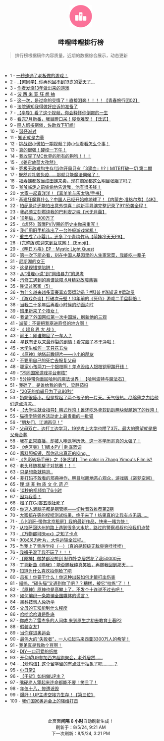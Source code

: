 <div align="center">
    <img src="./assets/icon_rank.png" alt="logo" />
    <h2>哔哩哔哩排行榜</h>
</div>

> 排行榜根据稿件内容质量，近期的数据综合展示，动态更新

<br />

<ul><li><span>1 - <a href=https://www.bilibili.com/BV15H4y1c7Ud>一秒速通了老板做的游戏！</a></span></li><li><span>2 - <a href=https://www.bilibili.com/BV15b42177rL>【何同学】你再也回不到19岁的夏天了...</a></span></li><li><span>3 - <a href=https://www.bilibili.com/BV13i421a7nT>作者发烧13年做出来的游戏</a></span></li><li><span>4 - <a href=https://www.bilibili.com/BV1aTvieqEfw>波 西 米 亚 狂 想 抽</a></span></li><li><span>5 - <a href=https://www.bilibili.com/BV1pE421w72y>这一次，是过命的交情了！直接泪奔！！！！【青春旅行团02】</a></span></li><li><span>6 - <a href=https://www.bilibili.com/BV1SZ421N7yz>法院通知我得做好应诉的准备了</a></span></li><li><span>7 - <a href=https://www.bilibili.com/BV1PE421w7jL>【毕导】看了这个视频，你会释怀你倒霉的一生</a></span></li><li><span>8 - <a href=https://www.bilibili.com/BV1br421K7YA>看完7月新番，我目瞪口呆！寝食难安！【泛式】</a></span></li><li><span>9 - <a href=https://www.bilibili.com/BV1oT42167w8>鸣人怒揍宿傩，佐助救下钉崎!</a></span></li><li><span>10 - <a href=https://www.bilibili.com/BV1Ex4y147Ya>诞仔派对</a></span></li><li><span>11 - <a href=https://www.bilibili.com/BV1qy411e7r8>知识就是力量</a></span></li><li><span>12 - <a href=https://www.bilibili.com/BV1tH4y1c7mk>挑战跟小傲拍一期视频？帅小伙看看怎么个事！</a></span></li><li><span>13 - <a href=https://www.bilibili.com/BV1fW421X7kC>真的很强！硬控一下午！</a></span></li><li><span>14 - <a href=https://www.bilibili.com/BV1Xy411i7ym>我收容了MC世界的所有的狗狗！！！</a></span></li><li><span>15 - <a href=https://www.bilibili.com/BV17T42167Rg>《姜它放茴大孜然》</a></span></li><li><span>16 - <a href=https://www.bilibili.com/BV1DS421X7xg>究极无敌难狗生存!当你开局只有「3滴血」!!?丨MITE打破一切 第二期</a></span></li><li><span>17 - <a href=https://www.bilibili.com/BV1qn4y1f7mN>既然对礼貌免疫……那就只能魔法伺候了！</a></span></li><li><span>18 - <a href=https://www.bilibili.com/BV1oM4m1y7PM>福寿螺都敢当成田螺来卖，现在商家都这么明目张胆了吗？</a></span></li><li><span>19 - <a href=https://www.bilibili.com/BV1dr421M7sg>爷爷临走之前偷偷地告诉我，他有很多钱！</a></span></li><li><span>20 - <a href=https://www.bilibili.com/BV14r421K7bj>大家一起喜洋洋！【喜羊羊与灰太狼/手书】</a></span></li><li><span>21 - <a href=https://www.bilibili.com/BV17m42137iT>基建狂魔算什么？中国人已经开始修地球了！【内蒙古·准格尔旗】【4K】</a></span></li><li><span>22 - <a href=https://www.bilibili.com/BV12f421v7Ph>拍纪录片还能拍出意外惊喜！纯新手导演完整记录了911恐袭全程！</a></span></li><li><span>23 - <a href=https://www.bilibili.com/BV1aS411w7v2>我必须立刻燃烧我的巴利安之魂【水无月菌】</a></span></li><li><span>24 - <a href=https://www.bilibili.com/BV1jT42167Xb>10年后，900万了</a></span></li><li><span>25 - <a href=https://www.bilibili.com/BV1WcvdeVEvo>《虚环》首曝PV|V圈的历史由你来重写！</a></span></li><li><span>26 - <a href=https://www.bilibili.com/BV1Xr421M7Pw>我们用旧手机造出了一台终极游戏掌机！</a></span></li><li><span>27 - <a href=https://www.bilibili.com/BV1ei421a7Pn>重生成了小婴儿，还多了个青梅竹马【萌娃冷天天P8】</a></span></li><li><span>28 - <a href=https://www.bilibili.com/BV1V142187sy>(完整版)欢迎来到互联网！【Emoji】</a></span></li><li><span>29 - <a href=https://www.bilibili.com/BV1Ky411q7QC>《明日方舟》EP - Mystic Light Quest</a></span></li><li><span>30 - <a href=https://www.bilibili.com/BV1B4421Z7f6>第一次下厨必看，刻在中国人基因里的人生家常菜，我能吃一辈子</a></span></li><li><span>31 - <a href=https://www.bilibili.com/BV1vr421M7kb>尼斯湖的女王</a></span></li><li><span>32 - <a href=https://www.bilibili.com/BV1yr421M7Gn>这是视错觉陷阱！</a></span></li><li><span>33 - <a href=https://www.bilibili.com/BV1u1421873x>从“推理小说”到“网络暴力”的思考</a></span></li><li><span>34 - <a href=https://www.bilibili.com/BV1xn4y1f7eY>汽修工遇到的离谱故障,6月精彩故障集锦</a></span></li><li><span>35 - <a href=https://www.bilibili.com/BV1gU411S7pu>贱谍过家家（5）</a></span></li><li><span>36 - <a href=https://www.bilibili.com/BV18QiMeoEUw>为什么越来越多富豪喜欢娶运动员？#科普 #涨知识 #运动员</a></span></li><li><span>37 - <a href=https://www.bilibili.com/BV1hm42137gV>【游戏杂谈】打破次元壁！10年前的《死侍》游戏二手盘翻倍！</a></span></li><li><span>38 - <a href=https://www.bilibili.com/BV1jfiTePEE7>当我二十多年后再看小时候的动画片时</a></span></li><li><span>39 - <a href=https://www.bilibili.com/BV1WE4m1R7mu>班里新来了个拽女！</a></span></li><li><span>40 - <a href=https://www.bilibili.com/BV1SU411U7AK>我请了外国网红第一次中国游，刷新他的三观</a></span></li><li><span>41 - <a href=https://www.bilibili.com/BV1YE421w7Ln>派蒙：不要把我塞进奇怪的地方啊！</a></span></li><li><span>42 - <a href=https://www.bilibili.com/BV1jE421w7fF>《 超 B 界 大 战 》</a></span></li><li><span>43 - <a href=https://www.bilibili.com/BV1u9veetEjt>阎王：刚谁撤回了一车人？</a></span></li><li><span>44 - <a href=https://www.bilibili.com/BV1DE4m1X77f>星铁有史以来最炸裂的剧情！看完脑子不干净啦！</a></span></li><li><span>45 - <a href=https://www.bilibili.com/BV1eS42197C1>大学生如何一天只花五块</a></span></li><li><span>46 - <a href=https://www.bilibili.com/BV1mW421X74S>《原神》纳塔前瞻短片——小小的朋友</a></span></li><li><span>47 - <a href=https://www.bilibili.com/BV1zS421X7M2>不要用自己的死亡去报复父母</a></span></li><li><span>48 - <a href=https://www.bilibili.com/BV1ET42167Wm>哪家小孩两刀一个银枝啊！差点没给人银枝铠甲踹开线！</a></span></li><li><span>49 - <a href=https://www.bilibili.com/BV1wy411v7i6>“不同国家游戏平台审核”</a></span></li><li><span>50 - <a href=https://www.bilibili.com/BV1Yi421h7gv>5分钟带你重回哈利的魔法世界｜【哈利波特与魔法石】</a></span></li><li><span>51 - <a href=https://www.bilibili.com/BV1f142147x7>我碎了，是谁给我的勇气，梁静茹吗</a></span></li><li><span>52 - <a href=https://www.bilibili.com/BV1FW421R7Wr>“20天的剪辑只为了这80秒”</a></span></li><li><span>53 - <a href=https://www.bilibili.com/BV15f421i77v>奶奶很瘦小，但是撑起了两个孩子的一片天。天气很热，尽绵薄之力给他们送点清凉。</a></span></li><li><span>54 - <a href=https://www.bilibili.com/BV1rE4m1R7QZ>【大学生就业指导】韩式炸鸡！谁还吃外卖软趴趴两块就腻饱了的炸鸡！</a></span></li><li><span>55 - <a href=https://www.bilibili.com/BV1JS42197F5>猫德学院领养活动史上最贵重的一批猫</a></span></li><li><span>56 - <a href=https://www.bilibili.com/BV1yH4y1c7Aq>“朋友们，江湖再见！”</a></span></li><li><span>57 - <a href=https://www.bilibili.com/BV1g142187fP>父母双亡，边打工边学习，19岁考上大学也攒了3万，最大的愿望就是把父母合葬</a></span></li><li><span>58 - <a href=https://www.bilibili.com/BV1tM4m117hR>我在正常直播，却被人嘲讽学历低，这一本学历哥真的太强了！</a></span></li><li><span>59 - <a href=https://www.bilibili.com/BV1im42137kM>《绝区零》1.1版本PV | 卧底蓝调</a></span></li><li><span>60 - <a href=https://www.bilibili.com/BV1qM4m1y7jy>酱料照妖镜，帮你选出真正的King。</a></span></li><li><span>61 - <a href=https://www.bilibili.com/BV1HxiMeCEDG>《色彩转场手册》之【张艺谋】The color in Zhang Yimou's Film is?</a></span></li><li><span>62 - <a href=https://www.bilibili.com/BV1bW421978W>老头环随机罐子对抗赛！！！</a></span></li><li><span>63 - <a href=https://www.bilibili.com/BV1zr421M7FB>只是想象就尴尬..</a></span></li><li><span>64 - <a href=https://www.bilibili.com/BV1XZ421N7AF>非打码不敢看的邪典神作，明目张胆地恶心观众，游戏版《盗梦空间》</a></span></li><li><span>65 - <a href=https://www.bilibili.com/BV1FZ421K7o2>理 塘 非 物 质 文 化 遗 产</a></span></li><li><span>66 - <a href=https://www.bilibili.com/BV11f421q768>10秒的视频剪了6小时</a></span></li><li><span>67 - <a href=https://www.bilibili.com/BV1gE421A748>因为我善！</a></span></li><li><span>68 - <a href=https://www.bilibili.com/BV15H4y1c76G>橙子在CJ害五歌社死了</a></span></li><li><span>69 - <a href=https://www.bilibili.com/BV11kiueQEHV>你这人满脑子都是钢管呢——切片音效推荐第2期</a></span></li><li><span>70 - <a href=https://www.bilibili.com/BV1az421B7Qo>大家都在等的捏捏测试结果，终于来了！结果真的让我有点无语......</a></span></li><li><span>71 - <a href=https://www.bilibili.com/BV17rigeGEAt>【小明哥-带你北京租房】我的最新作品，快来一睹为快！</a></span></li><li><span>72 - <a href=https://www.bilibili.com/BV1YJijeDEv6>从拉萨回达州的路上遇到很多大水坑，路过的警察叔叔也没我们点赞</a></span></li><li><span>73 - <a href=https://www.bilibili.com/BV1MH4y1c7qJ>《万物都可Bbox》之知了卡点</a></span></li><li><span>74 - <a href=https://www.bilibili.com/BV13b42177mk>90米风力叶片，大件运输全过程。</a></span></li><li><span>75 - <a href=https://www.bilibili.com/BV1Mm42137Gj>当我上了贵族学校（一）（真的是超级无敌爽爽哇哇哇）</a></span></li><li><span>76 - <a href=https://www.bilibili.com/BV1Cy411e7xu>我裤子湿了我不玩了！！！</a></span></li><li><span>77 - <a href=https://www.bilibili.com/BV1kw4m1k73f>【原神】做梦都没想到 制作扑克居然花了我50000元</a></span></li><li><span>78 - <a href=https://www.bilibili.com/BV1yS421X7Di>丁真新曲《赐我》：能否赐我纯真笑脸，再赐我回到那天……</a></span></li><li><span>79 - <a href=https://www.bilibili.com/BV1HYvLeFEo2>知道为什么喜欢拍侧脸了吧</a></span></li><li><span>80 - <a href=https://www.bilibili.com/BV1PW42197GB>吕布！你要干什么！你这种出装如何才能打出伤害</a></span></li><li><span>81 - <a href=https://www.bilibili.com/BV1b142187JD>喵呜，“碰头猫”又遇到你了吧？？糟糕，被它“拉练”了！！</a></span></li><li><span>82 - <a href=https://www.bilibili.com/BV1zy411i7dt>【原神】原神也是高攀上了，不发个十连说不过去吧！</a></span></li><li><span>83 - <a href=https://www.bilibili.com/BV1tE421w7kU>如何编织一条欺骗全国媒体的谎言？</a></span></li><li><span>84 - <a href=https://www.bilibili.com/BV1az421B7Ls>黑科技懒人免折伞</a></span></li><li><span>85 - <a href=https://www.bilibili.com/BV1Jw4m1k7fu>父母的无知能到什么程度</a></span></li><li><span>86 - <a href=https://www.bilibili.com/BV1yE4m1R7PJ>哈哈哈哈谁是卧底</a></span></li><li><span>87 - <a href=https://www.bilibili.com/BV1FZ421M7jP>你成为了雷杰多的人间体 来到原生之初去教育土著P2</a></span></li><li><span>88 - <a href=https://www.bilibili.com/BV19m421g7xt>假装女友1</a></span></li><li><span>89 - <a href=https://www.bilibili.com/BV1M1421871e>当你穿进奥运会</a></span></li><li><span>90 - <a href=https://www.bilibili.com/BV11M4m1y74d>最伟大的“失败者”，一人扛起马来西亚3300万人的希望！</a></span></li><li><span>91 - <a href=https://www.bilibili.com/BV1E1421t7ig>我弟真是我勒个豆啊！</a></span></li><li><span>92 - <a href=https://www.bilibili.com/BV1JE421w72e>DIY一口可爱的纸棺</a></span></li><li><span>93 - <a href=https://www.bilibili.com/BV14U411U7bh>开仰望U9参加西方超跑聚会，老外居然......</a></span></li><li><span>94 - <a href=https://www.bilibili.com/BV1Pw4m1k7ot>【炒鸡蛋】这个留学留的有点过于抽象了吧………？</a></span></li><li><span>95 - <a href=https://www.bilibili.com/BV1fm421g76a>小日常2</a></span></li><li><span>96 - <a href=https://www.bilibili.com/BV1BH4y1c7MZ>【干货】如何做UP主？</a></span></li><li><span>97 - <a href=https://www.bilibili.com/BV1ez421B7ea>嘴硬老人犟起来连命都能不要！笑亖了！</a></span></li><li><span>98 - <a href=https://www.bilibili.com/BV1NU411S72r>年仅十八，惨遭诋毁</a></span></li><li><span>99 - <a href=https://www.bilibili.com/BV162421Z79B>爆肝！UP主虚空接力生存！【第三位】</a></span></li><li><span>100 - <a href=https://www.bilibili.com/BV1gb42177Su>我们国家奥运会上的降维打击</a></span></li></ul>

<br />

<p align=center>此页面<b>间隔 6 小时</b>自动刷新生成！<br>刷新于：8/5/24, 9:21 AM<br>下一次刷新：8/5/24, 3:21 PM</p>